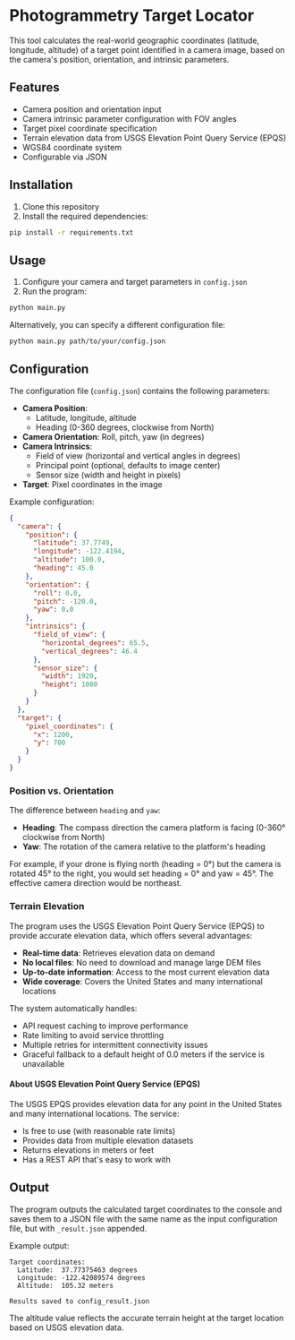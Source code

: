 # Photogrammetry Target Locator

This tool calculates the real-world geographic coordinates (latitude, longitude, altitude) of a target point identified in a camera image, based on the camera's position, orientation, and intrinsic parameters.

## Features

- Camera position and orientation input
- Camera intrinsic parameter configuration with FOV angles
- Target pixel coordinate specification
- Terrain elevation data from USGS Elevation Point Query Service (EPQS)
- WGS84 coordinate system
- Configurable via JSON

## Installation

1. Clone this repository
2. Install the required dependencies:

```bash
pip install -r requirements.txt
```

## Usage

1. Configure your camera and target parameters in `config.json`
2. Run the program:

```bash
python main.py
```

Alternatively, you can specify a different configuration file:

```bash
python main.py path/to/your/config.json
```

## Configuration

The configuration file (`config.json`) contains the following parameters:

- **Camera Position**: 
  - Latitude, longitude, altitude
  - Heading (0-360 degrees, clockwise from North)
- **Camera Orientation**: Roll, pitch, yaw (in degrees)
- **Camera Intrinsics**: 
  - Field of view (horizontal and vertical angles in degrees) 
  - Principal point (optional, defaults to image center)
  - Sensor size (width and height in pixels)
- **Target**: Pixel coordinates in the image

Example configuration:

```json
{
  "camera": {
    "position": {
      "latitude": 37.7749,
      "longitude": -122.4194,
      "altitude": 100.0,
      "heading": 45.0
    },
    "orientation": {
      "roll": 0.0,
      "pitch": -120.0,
      "yaw": 0.0
    },
    "intrinsics": {
      "field_of_view": {
        "horizontal_degrees": 65.5,
        "vertical_degrees": 46.4
      },
      "sensor_size": {
        "width": 1920,
        "height": 1080
      }
    }
  },
  "target": {
    "pixel_coordinates": {
      "x": 1200,
      "y": 700
    }
  }
}
```

### Position vs. Orientation

The difference between `heading` and `yaw`:

- **Heading**: The compass direction the camera platform is facing (0-360° clockwise from North)
- **Yaw**: The rotation of the camera relative to the platform's heading

For example, if your drone is flying north (heading = 0°) but the camera is rotated 45° to the right, you would set heading = 0° and yaw = 45°. The effective camera direction would be northeast.

### Terrain Elevation

The program uses the USGS Elevation Point Query Service (EPQS) to provide accurate elevation data, which offers several advantages:

- **Real-time data**: Retrieves elevation data on demand
- **No local files**: No need to download and manage large DEM files
- **Up-to-date information**: Access to the most current elevation data
- **Wide coverage**: Covers the United States and many international locations

The system automatically handles:
- API request caching to improve performance
- Rate limiting to avoid service throttling 
- Multiple retries for intermittent connectivity issues
- Graceful fallback to a default height of 0.0 meters if the service is unavailable

#### About USGS Elevation Point Query Service (EPQS)

The USGS EPQS provides elevation data for any point in the United States and many international locations. The service:

- Is free to use (with reasonable rate limits)
- Provides data from multiple elevation datasets
- Returns elevations in meters or feet
- Has a REST API that's easy to work with

## Output

The program outputs the calculated target coordinates to the console and saves them to a JSON file with the same name as the input configuration file, but with `_result.json` appended.

Example output:

```
Target coordinates:
  Latitude:  37.77375463 degrees
  Longitude: -122.42089574 degrees
  Altitude:  105.32 meters

Results saved to config_result.json
```

The altitude value reflects the accurate terrain height at the target location based on USGS elevation data. 